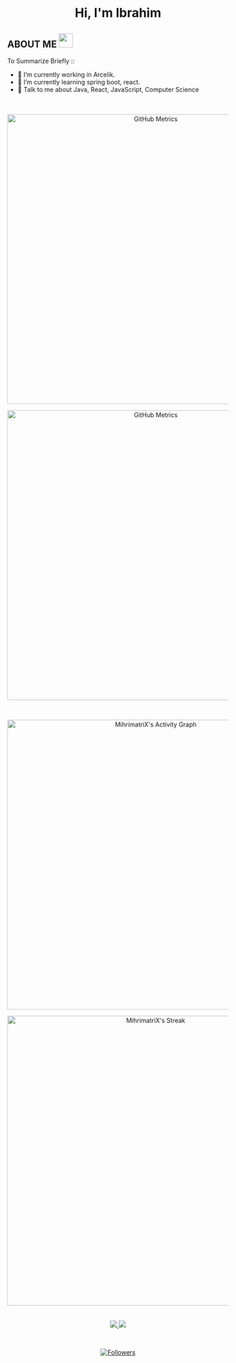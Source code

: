 <h1>
<p align="center">Hi, I'm Ibrahim
</h1>
</a>
</p>
<h2> ABOUT ME  
<img src = "https://media0.giphy.com/media/KDDpcKigbfFpnejZs6/giphy.gif?cid=ecf05e47oy6f4zjs8g1qoiystc56cu7r9tb8a1fe76e05oty&rid=giphy.gif" width="32px" />
</h2>

To Summarize Briefly ::
- 🔭 I’m currently working in Arcelik.
- 🌱 I’m currently learning spring boot, react.
- 💬 Talk to me about Java, React, JavaScript, Computer Science
</br></br></br>

<p align="center">
<a><img 
  alt="GitHub Metrics" 
  src="https://github-readme-stats-eight-theta.vercel.app/api?username=ibrahimkfksl&show_icons=true&theme=monokai&include_all_commits=true&count_private=true" 
  width="660px" height="auto"/>
</a>
</p>
<p align="center">
<a>
<img 
  alt="GitHub Metrics" 
  src="https://github-readme-stats-eight-theta.vercel.app/api/top-langs/?username=ibrahimkfksl&langs_count=20&theme=monokai&layout=compact&count_private=true" 
  width="660px" />
</a>
</p>

</br>
<p align="center">
<a>
<img 
  alt="MihrimatriX's Activity Graph" 
  src="https://activity-graph.herokuapp.com/graph?username=ibrahimkfksl&bg_color=1F222E&color=F8D866&line=F85D7F&point=FFFFFF&hide_border=true"            
  width="660px" />
</br>
<p align="center">
<a>
<img 
  alt="MihrimatriX's Streak" 
  src="https://github-readme-streak-stats.herokuapp.com/?user=ibrahimkfksl&theme=monokai-metallian&hide_border=true" 
  width="660px" />
</a>
</br>
</br>
</br>


<a href="https://www.instagram.com/ibrahim_kfksl/" alt="Instagram">
<img src = "https://img.shields.io/badge/instagram-%23E4405F.svg?&style=for-the-badge&logo=instagram&logoColor=white">
</a>
<a href="https://www.linkedin.com/in/ibrahimkfksl/" alt="LinkedIn">
<img src="https://img.shields.io/badge/linkedin-%230077B5.svg?&style=for-the-badge&logo=linkedin&logoColor=white" />
</a>
</p>
<br>
<p align="center">
 
  <a href="https://twitter.com/driftolog">
    <img 
      alt="Followers" 
      title="Follow Me On Twitter" 
      src="https://img.shields.io/twitter/follow/driftolog?color=55960c&labelColor=488207&label=Follow&logo=twitter&logoColor=white&style=for-the-badge" />
  </a>
 
</p>
